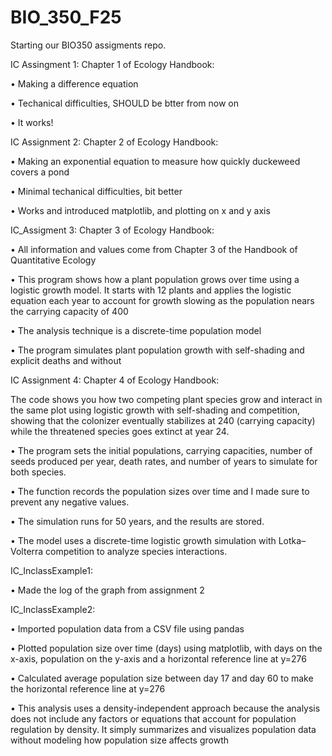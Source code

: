 # BIO_350_F25
Starting our BIO350 assigments repo.

IC Assingment 1: Chapter 1 of Ecology Handbook:

• Making a difference equation

• Techanical difficulties, SHOULD be btter from now on

• It works!


IC Assignment 2: Chapter 2 of Ecology Handbook:

• Making an exponential equation to measure how quickly duckeweed covers a pond

• Minimal techanical difficulties, bit better

• Works and introduced matplotlib, and plotting on x and y axis



IC_Assigment 3: Chapter 3 of Ecology Handbook:

• All information and values come from Chapter 3 of the Handbook of Quantitative Ecology

• This program shows how a plant population grows over time using a logistic growth model. It starts with 12 plants and applies the logistic equation each year to account for growth slowing as the population nears the carrying capacity of 400

• The analysis technique is a discrete-time population model

• The program simulates plant population growth with self-shading and explicit deaths and without



IC Assignment 4: Chapter 4 of Ecology Handbook:

The code shows you how two competing plant species grow and interact in the same plot using logistic growth with self-shading and competition, showing that the colonizer eventually stabilizes at 240 (carrying capacity) while the threatened species goes extinct at year 24. 

• The program sets the initial populations, carrying capacities, number of seeds produced per year, death rates,  and number of years to simulate for both species. 

• The function records the population sizes over time and I made sure to prevent any negative values.

• The simulation runs for  50 years, and the results are stored.

• The model uses a discrete-time logistic growth simulation with Lotka–Volterra competition to analyze species interactions.



IC_InclassExample1:

• Made the log of the graph from assignment 2


IC_InclassExample2:

• Imported population data from a CSV file using pandas

• Plotted population size over time (days) using matplotlib, with days on the x-axis, population on the y-axis
and a horizontal reference line at y=276
 
• Calculated average population size between day 17 and day 60 to make the horizontal reference line at y=276

• This analysis uses a density-independent approach because the analysis does not include any factors or equations that account for population regulation by density. It simply summarizes and visualizes population data without modeling how population size affects growth


